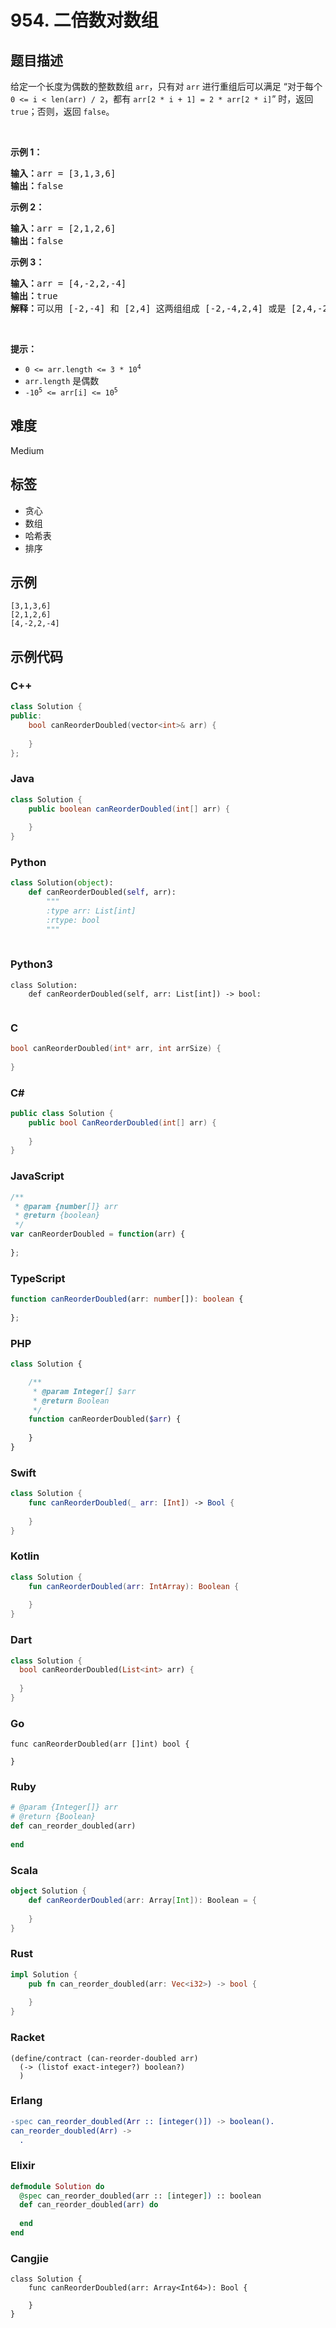 # 954. 二倍数对数组

## 题目描述

<p>给定一个长度为偶数的整数数组 <code>arr</code>，只有对 <code>arr</code> 进行重组后可以满足 “对于每个 <code>0 &lt;=&nbsp;i &lt; len(arr) / 2</code>，都有 <code>arr[2 * i + 1] = 2 * arr[2 * i]</code>”&nbsp;时，返回 <code>true</code>；否则，返回 <code>false</code>。</p>

<p>&nbsp;</p>

<p><strong>示例 1：</strong></p>

<pre>
<strong>输入：</strong>arr = [3,1,3,6]
<strong>输出：</strong>false
</pre>

<p><strong>示例 2：</strong></p>

<pre>
<strong>输入：</strong>arr = [2,1,2,6]
<strong>输出：</strong>false
</pre>

<p><strong>示例 3：</strong></p>

<pre>
<strong>输入：</strong>arr = [4,-2,2,-4]
<strong>输出：</strong>true
<strong>解释：</strong>可以用 [-2,-4] 和 [2,4] 这两组组成 [-2,-4,2,4] 或是 [2,4,-2,-4]
</pre>

<p>&nbsp;</p>

<p><strong>提示：</strong></p>

<ul>
	<li><code>0 &lt;= arr.length &lt;= 3 * 10<sup>4</sup></code></li>
	<li><code>arr.length</code> 是偶数</li>
	<li><code>-10<sup>5</sup> &lt;= arr[i] &lt;= 10<sup>5</sup></code></li>
</ul>


## 难度

Medium

## 标签

- 贪心
- 数组
- 哈希表
- 排序

## 示例

```
[3,1,3,6]
[2,1,2,6]
[4,-2,2,-4]
```

## 示例代码

### C++

```cpp
class Solution {
public:
    bool canReorderDoubled(vector<int>& arr) {
        
    }
};
```

### Java

```java
class Solution {
    public boolean canReorderDoubled(int[] arr) {
        
    }
}
```

### Python

```python
class Solution(object):
    def canReorderDoubled(self, arr):
        """
        :type arr: List[int]
        :rtype: bool
        """
        
```

### Python3

```python3
class Solution:
    def canReorderDoubled(self, arr: List[int]) -> bool:
        
```

### C

```c
bool canReorderDoubled(int* arr, int arrSize) {
    
}
```

### C#

```csharp
public class Solution {
    public bool CanReorderDoubled(int[] arr) {
        
    }
}
```

### JavaScript

```javascript
/**
 * @param {number[]} arr
 * @return {boolean}
 */
var canReorderDoubled = function(arr) {
    
};
```

### TypeScript

```typescript
function canReorderDoubled(arr: number[]): boolean {
    
};
```

### PHP

```php
class Solution {

    /**
     * @param Integer[] $arr
     * @return Boolean
     */
    function canReorderDoubled($arr) {
        
    }
}
```

### Swift

```swift
class Solution {
    func canReorderDoubled(_ arr: [Int]) -> Bool {
        
    }
}
```

### Kotlin

```kotlin
class Solution {
    fun canReorderDoubled(arr: IntArray): Boolean {
        
    }
}
```

### Dart

```dart
class Solution {
  bool canReorderDoubled(List<int> arr) {
    
  }
}
```

### Go

```golang
func canReorderDoubled(arr []int) bool {
    
}
```

### Ruby

```ruby
# @param {Integer[]} arr
# @return {Boolean}
def can_reorder_doubled(arr)
    
end
```

### Scala

```scala
object Solution {
    def canReorderDoubled(arr: Array[Int]): Boolean = {
        
    }
}
```

### Rust

```rust
impl Solution {
    pub fn can_reorder_doubled(arr: Vec<i32>) -> bool {
        
    }
}
```

### Racket

```racket
(define/contract (can-reorder-doubled arr)
  (-> (listof exact-integer?) boolean?)
  )
```

### Erlang

```erlang
-spec can_reorder_doubled(Arr :: [integer()]) -> boolean().
can_reorder_doubled(Arr) ->
  .
```

### Elixir

```elixir
defmodule Solution do
  @spec can_reorder_doubled(arr :: [integer]) :: boolean
  def can_reorder_doubled(arr) do
    
  end
end
```

### Cangjie

```cangjie
class Solution {
    func canReorderDoubled(arr: Array<Int64>): Bool {

    }
}
```

